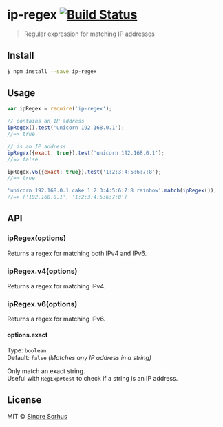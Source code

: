 # ip-regex [![Build Status](https://travis-ci.org/sindresorhus/ip-regex.svg?branch=master)](https://travis-ci.org/sindresorhus/ip-regex)

> Regular expression for matching IP addresses


## Install

```sh
$ npm install --save ip-regex
```


## Usage

```js
var ipRegex = require('ip-regex');

// contains an IP address
ipRegex().test('unicorn 192.168.0.1');
//=> true

// is an IP address
ipRegex({exact: true}).test('unicorn 192.168.0.1');
//=> false

ipRegex.v6({exact: true}).test('1:2:3:4:5:6:7:8');
//=> true

'unicorn 192.168.0.1 cake 1:2:3:4:5:6:7:8 rainbow'.match(ipRegex());
//=> ['192.168.0.1', '1:2:3:4:5:6:7:8']
```


## API

### ipRegex(options)

Returns a regex for matching both IPv4 and IPv6.

### ipRegex.v4(options)

Returns a regex for matching IPv4.

### ipRegex.v6(options)

Returns a regex for matching IPv6.

#### options.exact

Type: `boolean`  
Default: `false` *(Matches any IP address in a string)*

Only match an exact string.  
Useful with `RegExp#test` to check if a string is an IP address.


## License

MIT © [Sindre Sorhus](http://sindresorhus.com)
